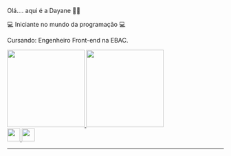 Olá.... aqui é a Dayane 👋🏻

💻 Iniciante no mundo da programação 💻


Cursando: Engenheiro Front-end na EBAC.

<div style="text-decoration: none">
<a href="https://github.com/dayaneglsantos" >
<img height="180em" src="https://github-readme-stats.vercel.app/api/top-langs/?username=dayaneglsantos&layout=compact&langs_count=7&theme=dark"/>
<img height="180em" src="https://github-readme-stats.vercel.app/api?username=dayaneglsantos&show_icons=true&theme=dark&include_all_commits=true&count_private=true"/>
</div>


<div style="display: inline-block">
<a href="https://www.instagram.com/dayaneglsantos/">
    <img height="30" src="https://cdn-icons-png.flaticon.com/512/2111/2111463.png">
</a>
  
<a href="https://www.linkedin.com/in/dayaneglsantos/">
    <img height="30" src="https://cdn-icons-png.flaticon.com/512/3536/3536505.png">
</a>
</div>
<hr>
